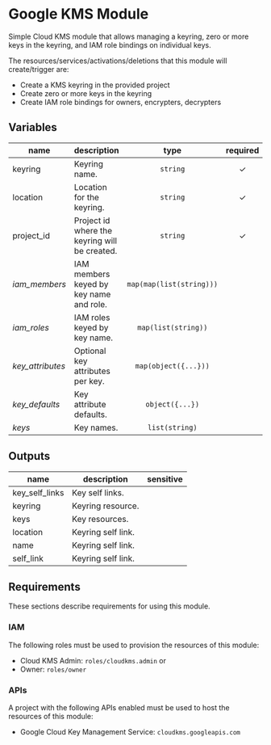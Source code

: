 # Google KMS Module

Simple Cloud KMS module that allows managing a keyring, zero or more keys in the keyring, and IAM role bindings on individual keys.

The resources/services/activations/deletions that this module will create/trigger are:

- Create a KMS keyring in the provided project
- Create zero or more keys in the keyring
- Create IAM role bindings for owners, encrypters, decrypters

<!-- BEGIN TFDOC -->
## Variables

| name | description | type | required |
|---|---|:---: |:---:|
| keyring | Keyring name. | `string` | ✓
| location | Location for the keyring. | `string` | ✓
| project_id | Project id where the keyring will be created. | `string` | ✓
| *iam_members* | IAM members keyed by key name and role. | `map(map(list(string)))` | 
| *iam_roles* | IAM roles keyed by key name. | `map(list(string))` | 
| *key_attributes* | Optional key attributes per key. | `map(object({...}))` | 
| *key_defaults* | Key attribute defaults. | `object({...})` | 
| *keys* | Key names. | `list(string)` | 

## Outputs

| name | description | sensitive |
|---|---|:---:|
| key_self_links | Key self links. |  |
| keyring | Keyring resource. |  |
| keys | Key resources. |  |
| location | Keyring self link. |  |
| name | Keyring self link. |  |
| self_link | Keyring self link. |  |
<!-- END TFDOC -->

## Requirements

These sections describe requirements for using this module.

### IAM

The following roles must be used to provision the resources of this module:

- Cloud KMS Admin: `roles/cloudkms.admin` or
- Owner: `roles/owner`

### APIs

A project with the following APIs enabled must be used to host the
resources of this module:

- Google Cloud Key Management Service: `cloudkms.googleapis.com`
